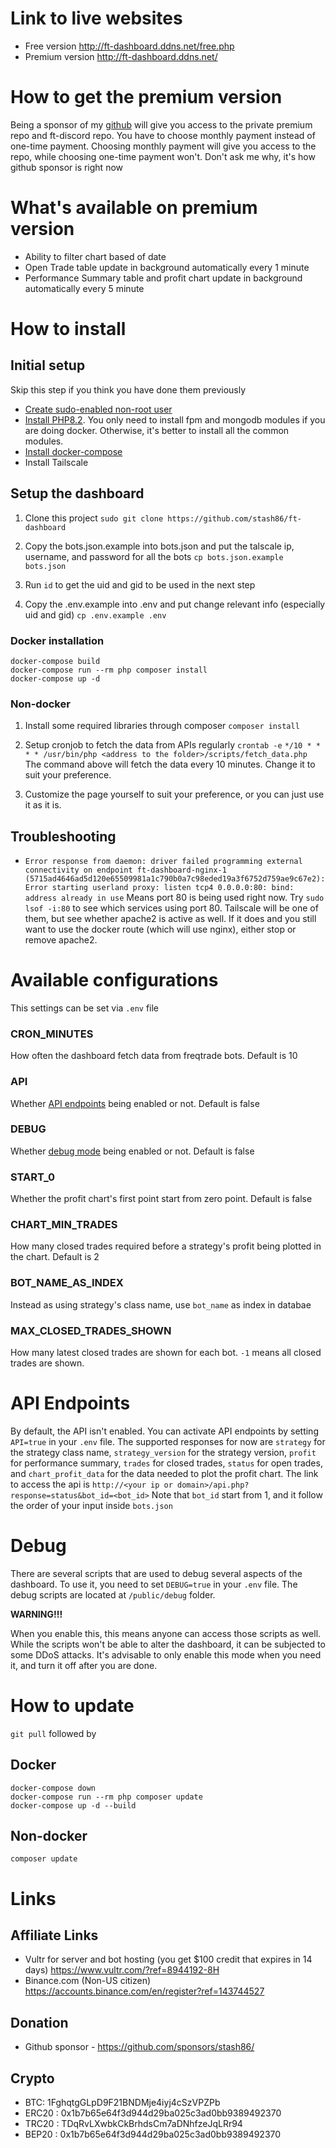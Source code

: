 # Link to live websites
* Free version http://ft-dashboard.ddns.net/free.php
* Premium version http://ft-dashboard.ddns.net/


# How to get the premium version
Being a sponsor of my [github](#donation) will give you access to the private premium repo and ft-discord repo.
You have to choose monthly payment instead of one-time payment. Choosing monthly payment will give you access to the repo, while choosing one-time payment won't. Don't ask me why, it's how github sponsor is right now


# What's available on premium version
* Ability to filter chart based of date
* Open Trade table update in background automatically every 1 minute
* Performance Summary table and profit chart update in background automatically every 5 minute


# How to install
## Initial setup
Skip this step if you think you have done them previously
* [Create sudo-enabled non-root user](https://botacademy.ddns.net/2023/09/13/how-to-create-new-sudo-enabled-user/)
* [Install PHP8.2](https://botacademy.ddns.net/2023/09/13/install-php8-2-and-modules-on-ubuntu/). You only need to install fpm and mongodb modules if you are doing docker. Otherwise, it's better to install all the common modules.
* [Install docker-compose](https://botacademy.ddns.net/2023/09/13/how-to-install-docker-compose-on-ubuntu/)
* Install Tailscale

## Setup the dashboard
1. Clone this project `sudo git clone https://github.com/stash86/ft-dashboard`

2. Copy the bots.json.example into bots.json and put the talscale ip, username, and password for all the bots
`cp bots.json.example bots.json`

3. Run `id` to get the uid and gid to be used in the next step

4. Copy the .env.example into .env and put change relevant info (especially uid and gid)
`cp .env.example .env`

### Docker installation
```
docker-compose build
docker-compose run --rm php composer install
docker-compose up -d
```

### Non-docker
1. Install some required libraries through composer
`composer install`

2. Setup cronjob to fetch the data from APIs regularly `crontab -e`
`*/10 * * * * /usr/bin/php <address to the folder>/scripts/fetch_data.php`
The command above will fetch the data every 10 minutes. Change it to suit your preference.

3. Customize the page yourself to suit your preference, or you can just use it as it is.


## Troubleshooting
* `Error response from daemon: driver failed programming external connectivity on endpoint ft-dashboard-nginx-1 (5715ad4646ad5d120e65509981a1c790b0a7c98eded19a3f6752d759ae9c67e2): Error starting userland proxy: listen tcp4 0.0.0.0:80: bind: address already in use`
Means port 80 is being used right now. Try `sudo lsof -i:80` to see which services using port 80. Tailscale will be one of them, but see whether apache2 is active as well. If it does and you still want to use the docker route (which will use nginx), either stop or remove apache2.


# Available configurations
This settings can be set via `.env` file

### CRON_MINUTES
How often the dashboard fetch data from freqtrade bots. Default is 10

### API
Whether [API endpoints](#api-endpoints) being enabled or not. Default is false

### DEBUG
Whether [debug mode](#debug) being enabled or not. Default is false

### START_0
Whether the profit chart's first point start from zero point. Default is false

### CHART_MIN_TRADES
How many closed trades required before a strategy's profit being plotted in the chart. Default is 2

### BOT_NAME_AS_INDEX
Instead as using strategy's class name, use `bot_name` as index in databae

### MAX_CLOSED_TRADES_SHOWN
How many latest closed trades are shown for each bot. `-1` means all closed trades are shown.


# API Endpoints
By default, the API isn't enabled. You can activate API endpoints by setting `API=true` in your `.env` file. The supported responses for now are `strategy` for the strategy class name, `strategy_version` for the strategy version, `profit` for performance summary, `trades` for closed trades, `status` for open trades, and `chart_profit_data` for the data needed to plot the profit chart.
The link to access the api is `http://<your ip or domain>/api.php?response=status&bot_id=<bot_id>`
Note that `bot_id` start from 1, and it follow the order of your input inside `bots.json`


# Debug
There are several scripts that are used to debug several aspects of the dashboard. To use it, you need to set `DEBUG=true` in your `.env` file. The debug scripts are located at `/public/debug` folder.

**WARNING!!!**

When you enable this, this means anyone can access those scripts as well. While the scripts won't be able to alter the dashboard, it can be subjected to some DDoS attacks. It's advisable to only enable this mode when you need it, and turn it off after you are done.


# How to update
`git pull` followed by

## Docker
```
docker-compose down
docker-compose run --rm php composer update
docker-compose up -d --build
```

## Non-docker
`composer update`


# Links
## Affiliate Links
* Vultr for server and bot hosting (you get $100 credit that expires in 14 days) https://www.vultr.com/?ref=8944192-8H
* Binance.com (Non-US citizen) https://accounts.binance.com/en/register?ref=143744527


## Donation
* Github sponsor - https://github.com/sponsors/stash86/


## Crypto
* BTC: 1FghqtgGLpD9F21BNDMje4iyj4cSzVPZPb
* ERC20 : 0x1b7b65e64f3d944d29ba025c3ad0bb9389492370
* TRC20 : TDqRvLXwbkCkBrhdsCm7aDNhfzeJqLRr94
* BEP20 : 0x1b7b65e64f3d944d29ba025c3ad0bb9389492370
